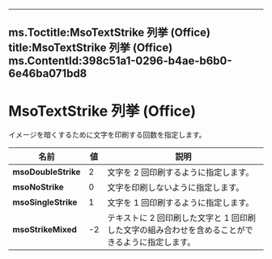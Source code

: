 

---
ms.Toctitle:MsoTextStrike 列挙 (Office)
title:MsoTextStrike 列挙 (Office)
ms.ContentId:398c51a1-0296-b4ae-b6b0-6e46ba071bd8
---
# MsoTextStrike 列挙 (Office)




イメージを暗くするために文字を印刷する回数を指定します。

|**名前**|**値**|**説明**|
|---|---|---|
|**msoDoubleStrike**|2|文字を 2 回印刷するように指定します。|
|**msoNoStrike**|0|文字を印刷しないように指定します。|
|**msoSingleStrike**|1|文字を 1 回印刷するように指定します。|
|**msoStrikeMixed**|-2|テキストに 2 回印刷した文字と 1 回印刷した文字の組み合わせを含めることができるように指定します。|




